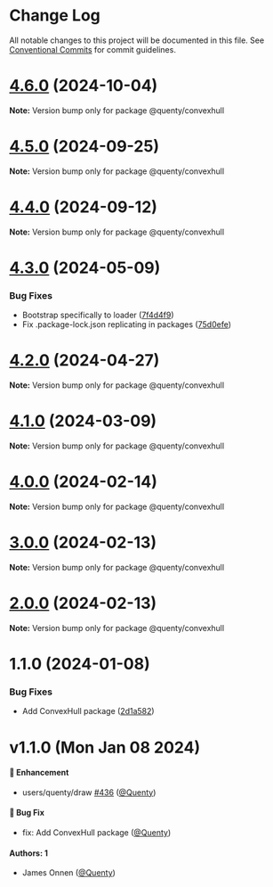 # Change Log

All notable changes to this project will be documented in this file.
See [Conventional Commits](https://conventionalcommits.org) for commit guidelines.

# [4.6.0](https://github.com/Quenty/NevermoreEngine/compare/@quenty/convexhull@4.5.0...@quenty/convexhull@4.6.0) (2024-10-04)

**Note:** Version bump only for package @quenty/convexhull





# [4.5.0](https://github.com/Quenty/NevermoreEngine/compare/@quenty/convexhull@4.4.0...@quenty/convexhull@4.5.0) (2024-09-25)

**Note:** Version bump only for package @quenty/convexhull





# [4.4.0](https://github.com/Quenty/NevermoreEngine/compare/@quenty/convexhull@4.3.0...@quenty/convexhull@4.4.0) (2024-09-12)

**Note:** Version bump only for package @quenty/convexhull





# [4.3.0](https://github.com/Quenty/NevermoreEngine/compare/@quenty/convexhull@4.2.0...@quenty/convexhull@4.3.0) (2024-05-09)


### Bug Fixes

* Bootstrap specifically to loader ([7f4d4f9](https://github.com/Quenty/NevermoreEngine/commit/7f4d4f9cd4a6602af8daaf04983bb349dafc7e95))
* Fix .package-lock.json replicating in packages ([75d0efe](https://github.com/Quenty/NevermoreEngine/commit/75d0efeef239f221d93352af71a5b3e930ec23c5))





# [4.2.0](https://github.com/Quenty/NevermoreEngine/compare/@quenty/convexhull@4.1.0...@quenty/convexhull@4.2.0) (2024-04-27)

**Note:** Version bump only for package @quenty/convexhull





# [4.1.0](https://github.com/Quenty/NevermoreEngine/compare/@quenty/convexhull@4.0.0...@quenty/convexhull@4.1.0) (2024-03-09)

**Note:** Version bump only for package @quenty/convexhull





# [4.0.0](https://github.com/Quenty/NevermoreEngine/compare/@quenty/convexhull@3.0.0...@quenty/convexhull@4.0.0) (2024-02-14)

**Note:** Version bump only for package @quenty/convexhull





# [3.0.0](https://github.com/Quenty/NevermoreEngine/compare/@quenty/convexhull@2.0.0...@quenty/convexhull@3.0.0) (2024-02-13)

**Note:** Version bump only for package @quenty/convexhull





# [2.0.0](https://github.com/Quenty/NevermoreEngine/compare/@quenty/convexhull@1.1.0...@quenty/convexhull@2.0.0) (2024-02-13)

**Note:** Version bump only for package @quenty/convexhull





# 1.1.0 (2024-01-08)


### Bug Fixes

* Add ConvexHull package ([2d1a582](https://github.com/Quenty/NevermoreEngine/commit/2d1a582403fcf7f8ee6eda9c5619de78181b6608))





# v1.1.0 (Mon Jan 08 2024)

#### 🚀 Enhancement

- users/quenty/draw [#436](https://github.com/Quenty/NevermoreEngine/pull/436) ([@Quenty](https://github.com/Quenty))

#### 🐛 Bug Fix

- fix: Add ConvexHull package ([@Quenty](https://github.com/Quenty))

#### Authors: 1

- James Onnen ([@Quenty](https://github.com/Quenty))
